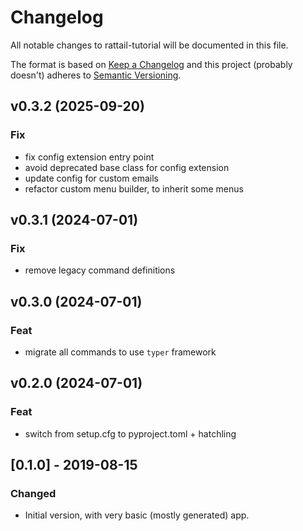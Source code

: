 
# Changelog
All notable changes to rattail-tutorial will be documented in this file.

The format is based on [Keep a Changelog](http://keepachangelog.com/en/1.0.0/)
and this project (probably doesn't) adheres to [Semantic Versioning](http://semver.org/spec/v2.0.0.html).

## v0.3.2 (2025-09-20)

### Fix

- fix config extension entry point
- avoid deprecated base class for config extension
- update config for custom emails
- refactor custom menu builder, to inherit some menus

## v0.3.1 (2024-07-01)

### Fix

- remove legacy command definitions

## v0.3.0 (2024-07-01)

### Feat

- migrate all commands to use `typer` framework

## v0.2.0 (2024-07-01)

### Feat

- switch from setup.cfg to pyproject.toml + hatchling

## [0.1.0] - 2019-08-15
### Changed
- Initial version, with very basic (mostly generated) app.
